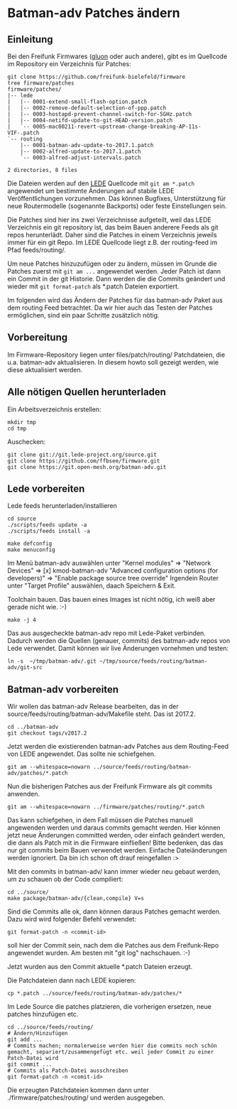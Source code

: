 # Batman-adv Patches ändern

## Einleitung

Bei den Freifunk Firmwares ([gluon](https://github.com/freifunk-gluon) oder auch andere), gibt es im Quellcode im Repository ein Verzeichnis für Patches:
```
git clone https://github.com/freifunk-bielefeld/firmware
tree firmware/patches
firmware/patches/
|-- lede
|   |-- 0001-extend-small-flash-option.patch
|   |-- 0002-remove-default-selection-of-ppp.patch
|   |-- 0003-hostapd-prevent-channel-switch-for-5GHz.patch
|   |-- 0004-netifd-update-to-git-HEAD-version.patch
|   `-- 0005-mac80211-revert-upstream-change-breaking-AP-11s-VIF-.patch
`-- routing
    |-- 0001-batman-adv-update-to-2017.1.patch
    |-- 0002-alfred-update-to-2017.1.patch
    `-- 0003-alfred-adjust-intervals.patch

2 directories, 8 files
```

Die Dateien werden auf den [LEDE](https://lede-project.org) Quellcode mit `git am *.patch` angewendet um bestimmte Änderungen auf stabile LEDE Veröffentlichungen vorzunehmen. Das können Bugfixes, Unterstützung für neue Routermodelle (sogenannte Backports) oder feste Einstellungen sein.

Die Patches sind hier ins zwei Verzeichnisse aufgeteilt, weil das LEDE Verzeichnis ein git repository ist, das beim Bauen anderere Feeds als git repos herunterlädt. Daher sind die Patches in einem Verzeichnis jeweils immer für ein git Repo. Im LEDE Quellcode liegt z.B. der routing-feed im Pfad feeds/routing/.

Um neue Patches hinzuzufügen oder zu ändern, müssen im Grunde die Patches zuerst mit `git am ...` angewendet werden. Jeder Patch ist dann ein Commit in der git Historie. Dann werden die die Commits geändert und wieder mit `git format-patch` als *.patch Dateien exportiert.

Im folgenden wird das Ändern der Patches für das batman-adv Paket aus dem routing Feed betrachtet.
Da wir hier auch das Testen der Patches ermöglichen, sind ein paar Schritte zusätzlich nötig.

## Vorbereitung

Im Firmware-Repository liegen unter files/patch/routing/ Patchdateien, die u.a. batman-adv aktualisieren.
In diesem howto soll gezeigt werden, wie diese aktualisiert werden.

## Alle nötigen Quellen herunterladen

Ein Arbeitsverzeichnis erstellen:
```
mkdir tmp
cd tmp
```

Auschecken:
```
git clone git://git.lede-project.org/source.git
git clone https://github.com/ffbsee/firmware.git
git clone https://git.open-mesh.org/batman-adv.git
```

## Lede vorbereiten

Lede feeds herunterladen/installieren
```
cd source
./scripts/feeds update -a
./scripts/feeds install -a

make defconfig
make menuconfig
```

Im Menü batman-adv auswählen unter "Kernel modules" => "Network Devices" => [x] kmod-batman-adv
"Advanced configuration options (for developers)" => "Enable package source tree override"
Irgendein Router unter "Target Profile" auswählen, daach Speichern & Exit.

Toolchain bauen. Das bauen eines Images ist nicht nötig, ich weiß aber gerade nicht wie. :-)
```
make -j 4
```

Das aus ausgecheckte batman-adv repo mit Lede-Paket verbinden. Dadurch werden die Quellen (genauer, commits) des batman-adv repos von Lede verwendet. Damit können wir live Änderungen vornehmen und testen:
```
ln -s  ~/tmp/batman-adv/.git ~/tmp/source/feeds/routing/batman-adv/git-src
```

## Batman-adv vorbereiten

Wir wollen das batman-adv Release bearbeiten, das in der source/feeds/routing/batman-adv/Makefile steht.
Das ist 2017.2.

```
cd ../batman-adv
git checkout tags/v2017.2
```

Jetzt werden die existierenden batman-adv Patches aus dem Routing-Feed von LEDE angewendet.
Das sollte nie schiefgehen.

```
git am --whitespace=nowarn ../source/feeds/routing/batman-adv/patches/*.patch
```

Nun die bisherigen Patches aus der Freifunk Firmware als git commits anwenden.
```
git am --whitespace=nowarn ../firmware/patches/routing/*.patch
```

Das kann schiefgehen, in dem Fall müssen die Patches manuell angewenden werden und daraus commits gemacht werden.
Hier können jetzt neue Änderungen committed werden, oder einfach geändert werden, die dann als Patch mit in die Firmware einfließen!
Bitte bedenken, das das nur git commits beim Bauen verwendet werden. Einfache Dateiänderungen werden ignoriert. Da bin ich schon oft drauf reingefallen :>

Mit den commits in batman-adv/ kann immer wieder neu gebaut werden, um zu schauen ob der Code compiliert:
```
cd ../source/
make package/batman-adv/{clean,compile} V=s
```

Sind die Commits alle ok, dann können daraus Patches gemacht werden. Dazu wird wird folgender Befehl verwendet:
```
git format-patch -n <commit-id>
```
<commit-id> soll hier der Commit sein, nach dem die Patches aus dem Freifunk-Repo angewendet wurden. Am besten mit "git log" nachschauen. :-)


Jetzt wurden aus den Commit aktuelle *.patch Dateien erzeugt.

Die Patchdateien dann nach LEDE kopieren:
```
cp *.patch ../source/feeds/routing/batman-adv/patches/*
```

Im Lede Source die patches platzieren, die vorherigen ersetzen, neue patches hinzufügen etc.
```
cd ../source/feeds/routing/
# Ändern/Hinzufügen
git add ...
# Commits machen; normalerweise werden hier die commits noch schön gemacht, separiert/zusammengefügt etc. weil jeder Commit zu einer Patch-Datei wird
git commit ...
# Commits als Patch-Datei ausschreiben
git format-patch -n <comit-id>
```

Die erzeugten Patchdateien kommen dann unter ./firmware/patches/routing/ und werden ausgegeben.
